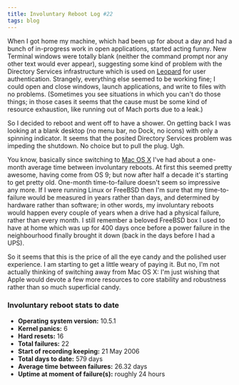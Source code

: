 ```yaml
---
title: Involuntary Reboot Log #22
tags: blog
---
```


When I got home my machine, which had been up for about a day and had a bunch of in-progress work in open applications, started acting funny. New Terminal windows were totally blank (neither the command prompt nor any other text would ever appear), suggesting some kind of problem with the Directory Services infrastructure which is used on [Leopard](http://www.wincent.com/knowledge-base/Leopard) for user authentication. Strangely, everything else seemed to be working fine; I could open and close windows, launch applications, and write to files with no problems. (Sometimes you see situations in which you can't do those things; in those cases it seems that the cause must be some kind of resource exhaustion, like running out of Mach ports due to a leak.)

So I decided to reboot and went off to have a shower. On getting back I was looking at a blank desktop (no menu bar, no Dock, no icons) with only a spinning indicator. It seems that the posited Directory Services problem was impeding the shutdown. No choice but to pull the plug. Ugh.

You know, basically since switching to [Mac OS X](http://www.wincent.com/knowledge-base/Mac%20OS%20X) I've had about a one-month average time between involuntary reboots. At first this seemed pretty awesome, having come from OS 9; but now after half a decade it's starting to get pretty old. One-month time-to-failure doesn't seem so impressive any more. If I were running Linux or FreeBSD then I'm sure that my time-to-failure would be measured in years rather than days, and determined by hardware rather than software; in other words, my involuntary reboots would happen every couple of years when a drive had a physical failure, rather than every month. I still remember a beloved FreeBSD box I used to have at home which was up for 400 days once before a power failure in the neighbourhood finally brought it down (back in the days before I had a UPS).

So it seems that this is the price of all the eye candy and the polished user experience. I am starting to get a little weary of paying it. But no, I'm not actually thinking of switching away from Mac OS X: I'm just wishing that Apple would devote a few more resources to core stability and robustness rather than so much superficial candy.


### Involuntary reboot stats to date

-   **Operating system version:** 10.5.1
-   **Kernel panics:** 6
-   **Hard resets:** 16
-   **Total failures:** 22
-   **Start of recording keeping:** 21 May 2006
-   **Total days to date:** 579 days
-   **Average time between failures:** 26.32 days
-   **Uptime at moment of failure(s):** roughly 24 hours

